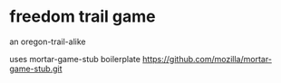 # freedom trail game

an oregon-trail-alike

uses mortar-game-stub boilerplate
https://github.com/mozilla/mortar-game-stub.git